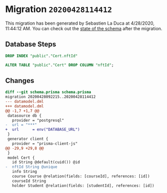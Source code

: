 # Migration `20200428114412`

This migration has been generated by Sebastien La Duca at 4/28/2020, 11:44:12 AM.
You can check out the [state of the schema](./schema.prisma) after the migration.

## Database Steps

```sql
DROP INDEX "public"."Cert.nftId"

ALTER TABLE "public"."Cert" DROP COLUMN "nftId";
```

## Changes

```diff
diff --git schema.prisma schema.prisma
migration 20200428092215..20200428114412
--- datamodel.dml
+++ datamodel.dml
@@ -1,7 +1,7 @@
 datasource db {
   provider = "postgresql"
-  url = "***"
+  url      = env("DATABASE_URL")
 }
 generator client {
   provider = "prisma-client-js"
@@ -29,9 +29,8 @@
 }
 model Cert {
   id String @default(cuid()) @id
-  nftId String @unique
   info String
   course Course @relation(fields: [courseId], references: [id])
   courseId String
   holder Student @relation(fields: [studentId], references: [id])
```


